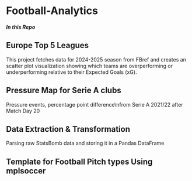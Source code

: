 # Football-Analytics

_**In this Repo**_

## Europe Top 5 Leagues 
This project fetches data for 2024-2025 season from FBref and creates an scatter plot visualization showing which teams are overperforming or underperforming relative to their Expected Goals (xG).

## Pressure Map for Serie A clubs
Pressure events, percentage point difference\nfrom Serie A 2021/22 after Match Day 20

## Data Extraction & Transformation
Parsing raw StatsBomb data and storing it in a Pandas DataFrame

## Template for Football Pitch types Using mplsoccer
